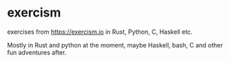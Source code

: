 # exercism
exercises from https://exercism.io in Rust, Python, C, Haskell etc.

Mostly in Rust and python at the moment, maybe Haskell, bash, C and other fun adventures after.
